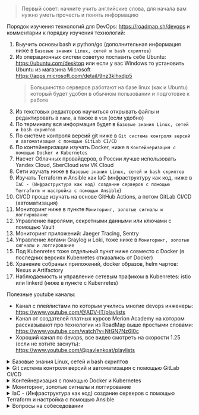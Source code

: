 > Первый совет: начните учить английские слова, для начала вам нужно уметь прочесть и понять информацию

Порядок изучения технологий для DevOps: https://roadmap.sh/devops и комментарии к порядку изучения технологий:

1. Выучить основы bash и python/go (дополнительная информация ниже в `Базовые знания Linux, сетей и bash скриптов`)
2. Из операционных систем советую поставить себе Ubuntu: https://ubuntu.com/desktop или если у вас Windows то установить Ubuntu из магазина Microsoft https://apps.microsoft.com/detail/9nz3klhxdjp5
   > Большинство серверов работают на базе linux (как и Ubuntu) который будет удобен в обычном пользовании и подготовке к работе
3. Из текстовых редакторов научиться открывать файлы и редактировать в `nano`, а также в `vim` (если удобно)
4. По терминалу вся информация будет в `Базовые знания Linux, сетей и bash скриптов`
5. По системе контроля версий git ниже в `Git система контроля версий и автоматизация с помощью GitLab CI/CD`
6. По контейнеризации изучать Docker, ниже в `Контейнеризация с помощью Docker и Kubernetes`
7. Насчет Облачных провайдеров, в России лучше использовать Yandex Cloud, SberCloud или VK Cloud
8. Сети изучать ниже в `Базовые знания Linux, сетей и bash скриптов`
9. Изучать Terraform и Ansible как IaC (инфраструктуру как код, ниже в `IaC - (Инфраструктура как код) создание серверов с помощью Terraform и настройка с помощью Ansible`)
10. CI/CD проще изучать на основе GitHub Actions, а потом GitLab CI/CD (автоматизация)
11. Мониторинг ниже в пункте `Мониторинг, золотые сигналы и логгирование`
12. Управление паролями, секретными данными или ключами с помощью Vault
13. Мониторинг приложений: Jaeger Tracing, Sentry
14. Управление логами Graylog и Loki, тоже ниже в `Мониторинг, золотые сигналы и логгирование`
15. Под Kubenretes тоже отдельный пункт ниже совместо с Docker (в последних версиях Kubenretes отказались от Docker)
16. Хранение собраных приложений, docker образов, helm чартов: Nexus и Artifactory
17. Наблюдаемость и управление сетевым трафиком в Kubenretes: istio или linkerd (ниже в пункте с Kubenretes)

Полезные youtube каналы:
- Канал с плейлистами по которым учились многие devops инженеры: https://www.youtube.com/@ADV-IT/playlists
- Канал от создателей платных курсов Merion Academy на котором рассказывают про технологии из RoadMap выше простыми словами: https://www.youtube.com/watch?v=NtGN7Nz6I0c
- Хороший канал по devops, все видео смотреть на скорости 1.25 (если не хотите заснуть): https://www.youtube.com/@pavlenkoat/playlists

<details>
  <summary>Базовые знания Linux, сетей и bash скриптов</summary>

| Цель и что нужно для изучения + Задания | Как поймем что цель достигнута? |
|-|-
| Linux - ядро операционной системы, например Ubuntu построена на базе Linux. Пройти курс https://youtu.be/wdaHKwvNRuU?si=UnvTogPjiVOE5PEc , https://habr.com/ru/articles/788970/ и сделать все задания https://github.com/eabykov/devops-linux | Может устанавливать программы, знает основные команды и может их применять, что такое ядро linux, знает какие основные папки есть в `/`, отвечает на вопросы https://github.com/bregman-arie/devops-exercises/tree/master/topics/linux и https://github.com/bregman-arie/devops-exercises#operating-system---self-assessment
| Linux скрипты - простые сценарии, автоматизация рутинных задач. Задание: сделать скрипты для всех заданий https://github.com/eabykov/devops-linux и задания 2,5,9 в https://github.com/bregman-arie/devops-exercises/tree/master/topics/shell | Умеет создавать и использовать переменные, может применять условный оператор IF и использовать CASE, умеет использовать циклы, вопросы https://github.com/bregman-arie/devops-exercises/tree/master/topics/shell
| Сети и сетевые технологии - как сервера (настольные ПК и тд) обьединяются в общую сеть для обмена информацией, пример интернет, глобальная сеть обьединяющая компьютеры по всему миру. Прочесть статью https://habr.com/ru/post/326574/ , https://ru.wikipedia.org/wiki/Маска_подсети и https://habr.com/ru/post/711578/ , посмотреть про websocket https://youtu.be/19d4AXt3dSI | Как подключиться по SSH и как работает SSH, что такое 'пакет', уровни TCP/IP, что такое DNS, что такое HTTP/HTTPS протокол и REST API, что такое IP и маска подсети, как на linux посмотреть сетевые интерфейсы, сниффинг трафика, что такое Nginx (как выглядит конфиг) и round-robin балансировка, вопросы https://github.com/bregman-arie/devops-exercises#network и https://github.com/bregman-arie/devops-exercises/tree/master/topics/dns

</details>

<details>
  <summary>Git система контроля версий и автоматизация с помощью GitLab CI/CD</summary>

| Цель и что нужно для изучения + Задания | Как поймем что цель достигнута?
|-|-|
| Git - система управления версиями для совместной работы над проектом и в случае чего удобному восстановлению к более старой версии https://youtu.be/EeARyFrZsnU . Пройти курс https://www.youtube.com/watch?list=PLg5SS_4L6LYstwxTEOU05E0URTHnbtA0l до 15 урока и создать свой репозиторий на github с несколькими ветками и тегами | Знает что такое commit и как его делать, умеет делать branch и tag и знает в чем между ними разница, знает что такое merge и как исправлять конфликты, знает как откатиться на более старую версию, как склонировать репозиторий локально и как загрузить свои изменения в github, в чем разница межу fetch и pull, вопросы https://github.com/bregman-arie/devops-exercises/tree/master/topics/git
| CI/CD - выполнение автоматически действий по триггеру, например commit в master, создание merge, создание tag или cron расписанию. В курсе https://www.youtube.com/watch?list=PLg5SS_4L6LYstwxTEOU05E0URTHnbtA0l 15й и 16й, https://youtu.be/tE3u1LquFcg?t=212 скорость 1.25, https://github.com/gitlabhq/gitlabhq/blob/master/doc/ci/docker/using_kaniko.md `.gitlab-ci.yml` как собирать Docker Image в GitLab правильно | Сделал автоматическую сборку своего Docker Image и отправку dockerhub хранилище образов (хранилище образов называют registry), GitLab CI/CD основные понятия, из каких шагов состоит идеальный CI/CD пайплайн, вопросы https://github.com/bregman-arie/devops-exercises/tree/master/topics/cicd

</details>

<details>
  <summary>Контейнеризация с помощью Docker и Kubernetes</summary>

| Цель и что нужно для изучения + Задания | Как поймем что цель достигнута?
|-|-|
| Docker - упаковка приложения в image в котором будет все что нужно для запуска https://youtu.be/aZTL2zRmOnA и https://habr.com/ru/companies/flant/articles/787494/ | Понимает зачем нужен docker, умеет создавать свой образ и пушить его в dockerhub, умеет запускать несколько образов вместе используя compose, вопросы https://habr.com/ru/company/southbridge/blog/528206/
| Kubernetes - приводит состояние кластера из пункта А в пункт С, нужно только обьяснить с помощью yaml манифестов чего хотим в пункте С. Пройти курс https://learn.microsoft.com/ru-ru/training/modules/intro-to-kubernetes/ вместе с https://github.com/eabykov/kubernetes , https://habr.com/ru/articles/777728/ и поставить локально istio (посмотреть какие сервисы взаимодействуют, есть ли ошибки, сколько запросов в секунду) | Понимает зачем нужен Kubernetes, как устанавливать приложения через helm, вопросы https://github.com/bregman-arie/devops-exercises/tree/master/topics/kubernetes

Примерный порядок изучения технологии:
- Docker: https://roadmap.sh/docker
- Kubernetes: https://roadmap.sh/kubernetes

</details>

<details>
  <summary>Мониторинг, золотые сигналы и логгирование</summary>

| Цель и что нужно для изучения + Задания | Как поймем что цель достигнута?
|-|-|
| Мониторинг - сбор исторических данных о нашей системе https://youtu.be/wDan20_WyNg использовать пример https://github.com/ruanbekker/docker-monitoring-stack-gpnc , Linux серверах, показателей приложений и их логов, сетевых метрик, и оповещение, если что-то пошло не так. Prometheus + Grafana + любые экспортеры, ELK стек https://youtu.be/ZcC3BTChCY0?t=110 и https://github.com/docker/awesome-compose/tree/master/elasticsearch-logstash-kibana , Трейсинг https://youtu.be/7Dyf4AiUAcQ | Понимает как создавать алерты (оповещения), может настроить мониторинг Docker, linux host, в Kubernetes установить https://github.com/prometheus-community/helm-charts/tree/main/charts/kube-prometheus-stack , вопросы https://github.com/bregman-arie/devops-exercises#prometheus , https://github.com/bregman-arie/devops-exercises#monitoring и https://github.com/bregman-arie/devops-exercises#elastic

Логгирование в Kubernetes: https://kubernetes.io/docs/concepts/cluster-administration/logging/

Золотые сигналы: https://habr.com/ru/companies/southbridge/articles/688082/
- Процент успешных запросов
- RPS (requests per second) - количество запросов в секунду
- время обработки запросов

Автоматический мониторинг золотых сигналов (Golden metrics) с помощью Linkerd: https://linkerd.io/2.13/features/telemetry/

Пример алерта в AlertManager который срабатывает по условию из Prometheus

```yaml
- name: Host out of memory
  # description - описание алерта, более детальное пояснение о чем он
  description: Node memory is filling up (< 10% left)
  # query - запрос в случае которого будет срабатывать алерт, правило (например памяти меньше 10%)
  query: '(node_memory_MemAvailable_bytes / node_memory_MemTotal_bytes * 100 < 10) * on(instance) group_left (nodename) node_uname_info{nodename=~".+"}'
  # severity - уровень алертинга, важность, например warning это предупреждение, а critical критично и опасно - самый большой приоритет
  severity: warning
  # for - сколько минут должно соблюдаться 'query' выше, 0m сработает алерт сразу, 2m правило в query должно соблюдаться 2 минуты
  for: 2m
```
> Готовые алерты брать тут: https://github.com/samber/awesome-prometheus-alerts/blob/master/_data/rules.yml

Примеры работы с логами в ELK: 
- Приложения database записывает логи на диск в файл: `2023-10-11 18:45:01 INFO Application ready`
- Приложения web-app записывает логи на диск в файл: `18:45:02 2023-10-11 error: failed to start`

Логи которые попадут в Elasticsearch (формат `JSON`):
```json
{"program_name": "database", "date": "2023-10-11", "time": "18:45:01", "level": "INFO", "message": "Application ready"}
{"program_name": "web-app", "date": "2023-10-11", "time": "18:45:02", "level": "ERROR", "message": "failed to start"}
```

</details>

<details>
  <summary>IaC - (Инфраструктура как код) создание серверов с помощью Terraform и настройка с помощью Ansible</summary>

| Цель и что нужно для изучения + Задания | Как поймем что цель достигнута?
|-|-|
| Ansible - упарвляет конфигурацией хостов по SSH https://youtu.be/23Zec3ORJOY . Пройти курс https://www.youtube.com/watch?list=PLg5SS_4L6LYufspdPupdynbMQTBnZd31N 1,6,10,12,14,15,19 не по названию | Понимает зачем нужен Ansible, что такое идемпотентность, что такое playbook, умеет писать свои роли, вопросы https://github.com/bregman-arie/devops-exercises/tree/master/topics/ansible
| Terraform https://youtu.be/ph4iNA0Uuko . Пройти курс https://www.youtube.com/watch?list=PLg5SS_4L6LYujWDTYb-Zbofdl44Jxb2l8 1,3,6,7,12,14,16,18 не по названию | Понимает зачем нужен Terraform, знает как создавать ресурсы (например виртуальную машину), где хранится состояние (информация) о том что сделал terraform, вопросы https://habr.com/ru/company/southbridge/blog/528206/

Генерация пары SSH ключей:
```sh
ssh-keygen -t ed25519 -C 'ВАШ АДРЕС ЭЛЕКТРОННОЙ ПОЧТЫ'
```

Файловая структура Ansible role:
```
roles/                      # роли хранятся в папке 'roles'
    prometheus/             # имя роли, в нашем случае 'prometheus'
        tasks/
            main.yml        #  ниже пример файла
        files/
            prometheus.conf #  файл который будет скопирован на удаленную машину
        vars/
            main.yml        #  переменные для данной роли, например версия prometheus
        defaults/
            main.yml        #  самые базовые переменные по умолчанию, имеют ниже приоритет чем 'vars' выше
```

Пример файла `roles/prometheus/tasks/main.yml`:

```yaml
- name: Install prometheus # устанавливаем prometheus на удаленном сервере
  ansible.builtin.apt:
    name: prometheus       # какую программу будет устанавливать

- name: Copy prometheus config to remote hosts # имя задачи, чтобы мы понимали что делает
  ansible.builtin.copy:
    src: prometheus.conf                  # где файл лежит у нас на компе
    dest: /etc/prometheus/prometheus.conf # то куда файл попадет на удаленных хостах
    owner: aider                          # кто будет хозяином файла на удаленной машине
    group: aider                          # какая группа будет у файла на удаленной машине
    mode: u=rw,g=r,o=r                    # какие права будут у файла на удаленной машине

- name: restart prometheus # перезапустить prometheus
  service:
    name: prometheus  # с каким сервисом будем работать
    state: restarted  # перезапустить prometheus
    enabled: yes      # запускать nginx при перезапуске системы
```

</details>

<details>
  <summary>Вопросы на собеседовании</summary>

Примеры вопросов:
- https://habr.com/ru/articles/775560/

### Linux

1. Что такое systemd
   1. Где находится конфигурация
   2. Какие основные поля в конфигурации
2. Какие есть kill сигналы?
   1. Когда мы во время выполнения команды жмем Ctrl + C то какой сигнал отправляется?
4. Что такое ядро Linux?
   1. Как посмотреть веросию ядра Linux?
   2. Что такое системные и вызовы и какие бывают?
5. Какой командой посмотреть сетевые интерфейсы?
6. Какой командой посмотреть какие приложения занимают те или иные порты?
7. Как забрать права на доступ к файлу или директории в linux?
8. Как можно запланировать выполнение комманды по расписанию, например каждую минуту?
   1. Как помотреть список уже запланированных заданий?
9. Что такое SSH?
   1. Что нужно чтобы подключиться к удаленному серверу через SSH?
   2. Как посмотреть запущен ли SSH сервер на linux хосте?
   3. Где находится конфигурация SSH сервера?
   4. Где хранятся ssh ключи текущего пользователя?
10. Как установить программму в Linux Ubuntu?
   1. Как обновить все программы?
   2. Как посмотреть информацию о комманде или программе?
11. Как заменить одно слово на другое в файле?
12. Как редактировать файл в Linux?
    1. Что такое файловый дискриптор?
13. Как посмотреть запущенные процессы?
14. Как завершить запущенный процесс grafana?

### Git

1. Как создать новую ветку?
   1. Как переключиться на другую ветку?
2. Как откатиться на несколько версий назад чтобы последние изменения ищезли?
3. Как отправить наши текущие изменения в удаленный репозиторий?
4. Как выполнить добавление изменений из одной ветки в другую?
   1. Что делать если при этом возник конфликт?
5. Как скачать себе локально последние изменения из удаленного репозитория (репозиторий уже есть на компьютере)?
6. Чем отличается tag от branch?
7. Чем отличается fetch от pull?

### GitLab

1. Что такое GitLab CI/CD и CI/CD в целом?
   1. Какие поля есть в шагах (stages)?
   2. Как хранить пароли?
   3. Как сделать так чтобы два или больше шагов запускались одновременно?
3. Что такое артефакты и где они хранятся
4. Что такое stage, preprod, prod окружения?
5. Как склонировать себе локально git репозиторий из gitlab используя ssh?

### Сеть и сетевые технологии

1. Что такое прокси и чем отличается от VPN?
2. Что такое балансировщик нагрузки?
3. Что такое кэширующий сервер и какие проблемы решает?
4. Что такое выделенный IP адресс в cloud?
   1. Как правильно ограничить трафик к нашему приложению чтобы оно было доступно только нам?
5. Какие есть уровни модели TCP/IP и пример протоколов на каждом из них?
   1. В чем разница между TCP и UDP?
      1. Что такое трехстороннее рукопожатие?
   3. В чем разница между HTTP и HTTPS?
      1. Опишите жизненный цикл запроса HTTP
      2. Какие существуют методы HTTP?
      3. Какие существуют коды/статусы ответа HTTP?
      4. Какие распространненые заголовки HTTP?
   5. Что такое TLS и как работает?
   6. Что такое SMTP и как работает?
   7. В чем разница между IP и MAC адресами? Для чего они используется?
   8. Какие основные виды HTTP запросов существуют?
6. Что такое TTL (Time to Live)?
7. Как работает DHCP?
8. Что такое DNS сервер?
   1. По какому протоколу работает?
   2. Что должен делать если не нашел запись у себя в конфигурации?

### Docker и работа с упакованными в контейнер приложениями

1. Чем контейнеризация Docker отличается от виртуализаии?
2. Чем отличается контейнер от образа (image)?
3. Как создать свой образ docker?
   1. Что такое базовый образ?
   2. Чем хорошо образ alpine linux и чем он отличается например от образа ubuntu linux?
   3. В чем отличия между COPY и ADD?
   4. Есть ли отличия между CMD и ENTRYPOINT и можно ли их использовать вместе?
   5. Где лучше хранить собраные образы docker?
4. Как запустить несколько образов вместе на своем компьютере для тестирования?
   1. Можно ли в docker compose ограничить использование RAM и CPU для отдельных контейнеров?
   2. Сохранятся ли данные записанные приложением в контенйнере на диск после его перезапуска?
   3. Что такое volumes и для каких приложений использовать их нужно?
   4. Как настроить контейнер так чтобы он перезапускался сам если приложение внутри сломается?
5. Где хранятся volumes и logs в docker?

### Облачные технологии

1. Для чего нам вообще нужны облака?
2. Что такое SaaS, PaaS и IaaS, в чем между ними разница?
3. Что такое VPC, Security Group и EIP например в AWS?

### Ansible и Terraform (инфраструктура как код)

1. VPC, виртуальные машины или например EIP каким бы инструментом создавал?
2. Устанавливал бы docker на linux машину, обновлял сервис, давал права на директорию?

### Kubernetes или коротко k8s

1. Какие компоненты должны быть установлены на master node?
   1. А какие на worker node?
2. Что такое etcd?
   1. Какой тип у этой базы данных?
   2. Почему в etcd должно быть нечетное количество реплик?
3. Как настраивается сеть в k8s?
   1. Что такое CNI?
   2. Каким образом каждому pod выдается отдельный IP?
4. Что такое service?
   1. Как с помощью service обратиться к pod в другом namespace?
   2. Является ли service DNS именем?
   3. По какому правилу service будет распределять трафик между pod?
   4. Чем отличаются service вида headless и clusterIP?
5. Какие виды prob вы знаете?
   1. Для чего нужна каждая из них?
6. Сколько контейнеров может быть в одном pod?
   1. Нужно ли создавать service для того чтобы контейнеры отправляли друг другу запросы в рамках одного pod?
7. Какие ingress контроллеры вы знаете?
   1. Что такое ingress, какие ресурсы он связывает на сетевом уровне?
   2. Как в ingress использовать SSL сертификаты?
8. Чем отличаются annotations от labels и приведите по одному примеру использования?
9. Основные различия между Deployment, StatefulSet и DaemonSet?
10. Что такое lifecycle хуки?
    1. Для чего используется preStop хук с `sleep 10` функцией?
11. Для чего нужны лимиты (limits) и запросы (requests) у pod?
    1. HPA при расчетах использует limits или requests?
    2. Планировщик при выборе на какую node размещать pod учитывает limits?
12. Каким образом можем ограничить права пользователей в k8s?
13. Чем так удобны helm charts?
   1. Какие основные компоненты чарта?
   2. Что находится в файле `values.yaml` и `Chart.yaml`?
   3. Для чего в папке templates создают файл `_helpers.tpl`?
   4. Как создать цикл который создаст несколько сущностей (например ports в service)?
   5. Как сделать условный оператор для boolean значений и для строк?
   6. Что будет записано вместо темплейта `{{ divf .Values.replicaCount .Values.zones | ceil }}`? Как может пригодиться читать тут https://github.com/eabykov/devops-kubernetes/blob/main/ЛУЧШИЕ_ПРАКТИКИ.md в коментарие к разделу *Распределите ваши pod по разным node и разным зонам (датацентрам)*

### Vault

1. Для чего нужен Vault?
2. Что такое KV secrets engine в vault?
3. Как сделать так чтобы в Kubernetes использовать например для Deployment секреты из Vault?

### Сервисная сетка (service mesh)

### Jaeger трейсинг запросов

1. Что нужно сделать в приложении чтобы его трейсы появились в Jaeger?

### Flux и Flagger (канареечные релизы)

</details>
